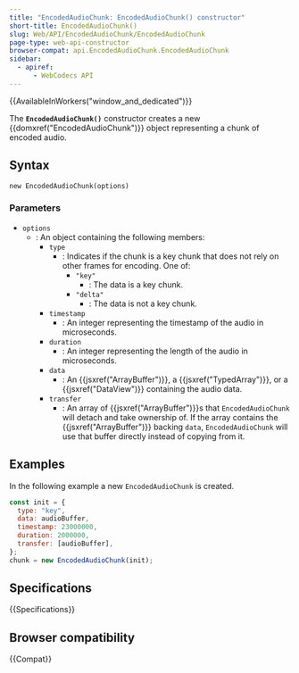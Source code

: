 ```yaml
---
title: "EncodedAudioChunk: EncodedAudioChunk() constructor"
short-title: EncodedAudioChunk()
slug: Web/API/EncodedAudioChunk/EncodedAudioChunk
page-type: web-api-constructor
browser-compat: api.EncodedAudioChunk.EncodedAudioChunk
sidebar:
  - apiref:
      - WebCodecs API
---
```


{{AvailableInWorkers("window_and_dedicated")}}

The **`EncodedAudioChunk()`** constructor creates a new {{domxref("EncodedAudioChunk")}} object representing a chunk of encoded audio.

## Syntax

```js-nolint
new EncodedAudioChunk(options)
```

### Parameters

- `options`
  - : An object containing the following members:
    - `type`
      - : Indicates if the chunk is a key chunk that does not rely on other frames for encoding. One of:
        - `"key"`
          - : The data is a key chunk.
        - `"delta"`
          - : The data is not a key chunk.
    - `timestamp`
      - : An integer representing the timestamp of the audio in microseconds.
    - `duration`
      - : An integer representing the length of the audio in microseconds.
    - `data`
      - : An {{jsxref("ArrayBuffer")}}, a {{jsxref("TypedArray")}}, or a {{jsxref("DataView")}} containing the audio data.
    - `transfer`
      - : An array of {{jsxref("ArrayBuffer")}}s that `EncodedAudioChunk` will detach and take ownership of. If the array contains the {{jsxref("ArrayBuffer")}} backing `data`, `EncodedAudioChunk` will use that buffer directly instead of copying from it.

## Examples

In the following example a new `EncodedAudioChunk` is created.

```js
const init = {
  type: "key",
  data: audioBuffer,
  timestamp: 23000000,
  duration: 2000000,
  transfer: [audioBuffer],
};
chunk = new EncodedAudioChunk(init);
```

## Specifications

{{Specifications}}

## Browser compatibility

{{Compat}}

